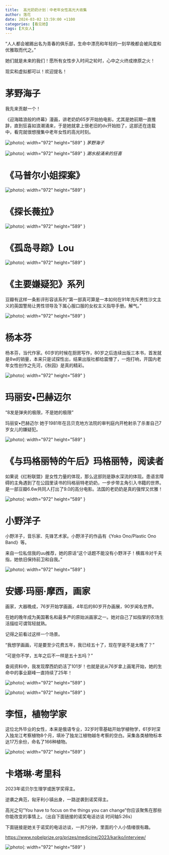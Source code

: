```yaml
---
title:  高光奶奶计划｜中老年女性高光大收集 
author: 落花
date: 2024-03-02 13:59:00 +1100
categories: [看见她]
tags: [大女人]
---
```


“人人都会被踢出名为青春的俱乐部，生命中漂亮和年轻的一刻早晚都会被风度和优雅取而代之。”

她们就是未来的我们！愿所有女性步入时间之轮时，心中之火终成燎原之火！

现实和虚拟都可以！欢迎提名！

# 茅野海子

我先来贡献一个！

《迎海踏浪般的终幕》漫画，讲老奶奶65岁开始拍电影。尤其是她前期一直推辞，直到狂喜如浪潮涌来，于是她就拿上很老旧的dv开始拍了，这部还在连载中，看完就很想搜集中老年女性的高光时刻。

![photo](/assets/img/20240302/1.jpeg){: width="972" height="589" }
*茅野海子*


![photo](/assets/img/20240302/2.jpg){: width="972" height="589" }
*潮水般涌来的狂喜*

# 《马普尔小姐探案》

![photo](/assets/img/20240302/3.jpg){: width="972" height="589" }

# 《探长薇拉》

![photo](/assets/img/20240302/4.jpg){: width="972" height="589" }

# 《孤岛寻踪》Lou

![photo](/assets/img/20240302/5.jpg){: width="972" height="589" }

# 《主要嫌疑犯》系列 

豆瓣有这样一条影评形容该系列“第一部真可算是一本如何在91年充斥男性沙文主义的英国警局让男性领导及下属心服口服的女权主义指导手册。解气。”

![photo](/assets/img/20240302/6.jpg){: width="972" height="589" }

# 杨本芬

杨本芬，当代作家。60岁的时候在厨房写作，80岁之后连续出版三本书，首发就是8w的销量，本来只是试探性出，结果出版社都给震懵了，一炮打响，开国内老年女性创作之先河，《秋园》是真的精彩。

![photo](/assets/img/20240302/7.jpg){: width="972" height="589" }

# 玛丽安•巴赫迈尔

“8发是弹夹的极限，不是她的极限” 

玛丽安•巴赫迈尔 她于1981年在吕贝克地方法院的审判庭内开枪射杀了杀害自己7岁女儿的嫌疑犯。

![photo](/assets/img/20240302/8.jpg){: width="972" height="589" }

# 《与玛格丽特的午后》玛格丽特，阅读者

如果说《红粉联盟》是女性力量的体现，那么这部则是静水深流的体现。患语言障碍的主角遇到了在公园里读书的玛格丽特老奶奶，一步步带主角引入书籍的世界。是一部豆瓣6.6w共同人打出了9.0的高分电影。法国的老奶奶是真的强悍又优雅！

![photo](/assets/img/20240302/9.jpg){: width="972" height="589" }

# 小野洋子

小野洋子，音乐家、先锋艺术家。小野洋子的作品有《Yoko Ono/Plastic Ono Band》等。

来自一位私信我的uu推荐，她的原话“这个话题不能没有小野洋子！横眉冷对千夫指，她依旧保持前卫和自我。”

![photo](/assets/img/20240302/10.jpg){: width="972" height="589" }

# 安娜·玛丽·摩西，画家

画家，大器晚成，76岁开始学画画，4年后的80岁开办画展，90岁闻名世界。

在她的晚年成为美国著名和最多产的原始派画家之一。她对自己了如指掌的农场生活描绘可谓驾轻就熟。

记得之前看过这样一个场景。

“我想学画画，可是要至少花费五年，我已经五十了，现在学是不是太晚了？”

“可是你不学，五年之后不一样是五十五吗？”

查阅资料中，我发现摩西奶奶活了101岁！也就是说从76岁拿上画笔开始，她的生命中的事业巅峰一直持续了25年！


![photo](/assets/img/20240302/11.jpg){: width="972" height="589" }


![photo](/assets/img/20240302/12.jpg){: width="972" height="589" }


# 李恒，植物学家

这位北外毕业的女性，本来是俄语专业，32岁时零基础开始学植物学，61岁时深入独龙江考察植物8个月，填补了独龙江植物越冬考察的空白。采集各类植物标本达17万余份，命名了166种植物。

![photo](/assets/img/20240302/13.jpg){: width="972" height="589" }

# 卡塔琳·考里科

2023年诺贝尔生理学或医学奖得主。

逆袭之典范，匈牙利小镇出身，一路逆袭到诺奖得主。

高光之句“You have to focus on the things you can change”你应该聚焦在那些你能改变的事情上。（出自下面链接的诺奖电话访谈 时间轴5:26s）

下面链接是她关于诺奖的电话访谈，一共7分钟，里面的个人小情绪很有趣。

https://www.nobelprize.org/prizes/medicine/2023/kariko/interview/

![photo](/assets/img/20240302/14.jpg){: width="972" height="589" }





